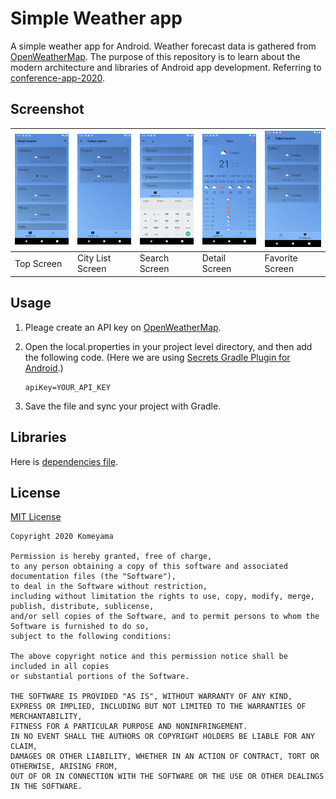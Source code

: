 # Simple Weather app
A simple weather app for Android. Weather forecast data is gathered from [OpenWeatherMap](https://openweathermap.org/).
The purpose of this repository is to learn about the modern architecture and libraries of Android app development. 
Referring to [conference-app-2020](https://github.com/DroidKaigi/conference-app-2020).

## Screenshot
|<img src="https://github.com/Komeyama/simple-weather-forecast/blob/master/art/screenshot/top.png" width="180">|<img src="https://github.com/Komeyama/simple-weather-forecast/blob/master/art/screenshot/cities.png" width="180">|<img src="https://github.com/Komeyama/simple-weather-forecast/blob/master/art/screenshot/search.png" width="180">|<img src="https://github.com/Komeyama/simple-weather-forecast/blob/master/art/screenshot/detail.png" width="180">|<img src="https://github.com/Komeyama/simple-weather-forecast/blob/master/art/screenshot/favorite.png" width="180">|
|---|---|---|---|---|
|Top Screen|City List Screen|Search Screen|Detail Screen|Favorite Screen|

## Usage
1. Pleage create an API key on [OpenWeatherMap](https://openweathermap.org/api).
1. Open the local.properties in your project level directory, and then add the following code. (Here we are using [Secrets Gradle Plugin for Android](https://github.com/google/secrets-gradle-plugin).)

    ```local.properties
    apiKey=YOUR_API_KEY
    ```
    
1. Save the file and sync your project with Gradle.

## Libraries
Here is [dependencies file](https://github.com/Komeyama/simple-weather-forecast/blob/master/buildSrc/src/main/java/dependencies/Dep.kt).

## License
[MIT License](https://github.com/Komeyama/simple-weather-forecast/edit/master/LICENSE.txt)
<pre><code>Copyright 2020 Komeyama

Permission is hereby granted, free of charge, 
to any person obtaining a copy of this software and associated documentation files (the "Software"), 
to deal in the Software without restriction, 
including without limitation the rights to use, copy, modify, merge, publish, distribute, sublicense, 
and/or sell copies of the Software, and to permit persons to whom the Software is furnished to do so, 
subject to the following conditions:

The above copyright notice and this permission notice shall be included in all copies 
or substantial portions of the Software.

THE SOFTWARE IS PROVIDED "AS IS", WITHOUT WARRANTY OF ANY KIND, 
EXPRESS OR IMPLIED, INCLUDING BUT NOT LIMITED TO THE WARRANTIES OF MERCHANTABILITY, 
FITNESS FOR A PARTICULAR PURPOSE AND NONINFRINGEMENT. 
IN NO EVENT SHALL THE AUTHORS OR COPYRIGHT HOLDERS BE LIABLE FOR ANY CLAIM, 
DAMAGES OR OTHER LIABILITY, WHETHER IN AN ACTION OF CONTRACT, TORT OR OTHERWISE, ARISING FROM, 
OUT OF OR IN CONNECTION WITH THE SOFTWARE OR THE USE OR OTHER DEALINGS IN THE SOFTWARE.
</code></pre>
